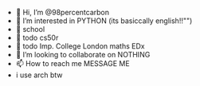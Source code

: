 - 👋 Hi, I’m @98percentcarbon
- 👀 I’m interested in PYTHON (its basiccally english!!"")
- 🌱 school
- 🌱 todo cs50r
- 🌱 todo Imp. College London maths EDx
- 💞️ I’m looking to collaborate on NOTHING
- 📫 How to reach me MESSAGE ME
- i use arch btw
<!---
lemonandlymer/lemonandlymer is a ✨ special ✨ repository because its `README.md` (this file) appears on your GitHub profile.
You can click the Preview link to take a look at your changes.
--->
